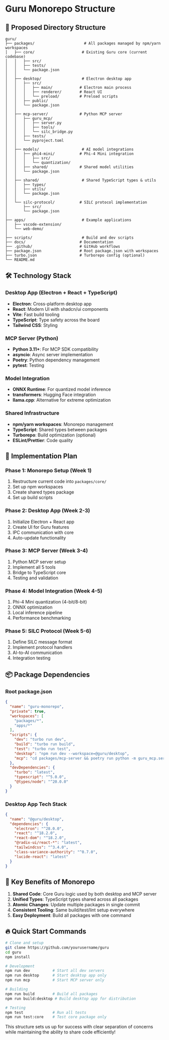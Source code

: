 # Guru Monorepo Structure

## 📁 Proposed Directory Structure

```
guru/
├── packages/                      # All packages managed by npm/yarn workspaces
│   ├── core/                     # Existing Guru core (current codebase)
│   │   ├── src/
│   │   ├── tests/
│   │   └── package.json
│   │
│   ├── desktop/                  # Electron desktop app
│   │   ├── src/
│   │   │   ├── main/            # Electron main process
│   │   │   ├── renderer/        # React UI
│   │   │   └── preload/         # Preload scripts
│   │   ├── public/
│   │   └── package.json
│   │
│   ├── mcp-server/              # Python MCP server
│   │   ├── guru_mcp/
│   │   │   ├── server.py
│   │   │   ├── tools/
│   │   │   └── silc_bridge.py
│   │   ├── tests/
│   │   └── pyproject.toml
│   │
│   ├── models/                   # AI model integrations
│   │   ├── phi4-mini/           # Phi-4 Mini integration
│   │   │   ├── src/
│   │   │   └── quantization/
│   │   ├── shared/              # Shared model utilities
│   │   └── package.json
│   │
│   ├── shared/                   # Shared TypeScript types & utils
│   │   ├── types/
│   │   ├── utils/
│   │   └── package.json
│   │
│   └── silc-protocol/           # SILC protocol implementation
│       ├── src/
│       └── package.json
│
├── apps/                         # Example applications
│   ├── vscode-extension/
│   └── web-demo/
│
├── scripts/                      # Build and dev scripts
├── docs/                        # Documentation
├── .github/                     # GitHub workflows
├── package.json                 # Root package.json with workspaces
├── turbo.json                   # Turborepo config (optional)
└── README.md
```

## 🛠️ Technology Stack

### Desktop App (Electron + React + TypeScript)
- **Electron**: Cross-platform desktop app
- **React**: Modern UI with shadcn/ui components
- **Vite**: Fast build tooling
- **TypeScript**: Type safety across the board
- **Tailwind CSS**: Styling

### MCP Server (Python)
- **Python 3.11+**: For MCP SDK compatibility
- **asyncio**: Async server implementation
- **Poetry**: Python dependency management
- **pytest**: Testing

### Model Integration
- **ONNX Runtime**: For quantized model inference
- **transformers**: Hugging Face integration
- **llama.cpp**: Alternative for extreme optimization

### Shared Infrastructure
- **npm/yarn workspaces**: Monorepo management
- **TypeScript**: Shared types between packages
- **Turborepo**: Build optimization (optional)
- **ESLint/Prettier**: Code quality

## 🚀 Implementation Plan

### Phase 1: Monorepo Setup (Week 1)
1. Restructure current code into `packages/core/`
2. Set up npm workspaces
3. Create shared types package
4. Set up build scripts

### Phase 2: Desktop App (Week 2-3)
1. Initialize Electron + React app
2. Create UI for Guru features
3. IPC communication with core
4. Auto-update functionality

### Phase 3: MCP Server (Week 3-4)
1. Python MCP server setup
2. Implement all 5 tools
3. Bridge to TypeScript core
4. Testing and validation

### Phase 4: Model Integration (Week 4-5)
1. Phi-4 Mini quantization (4-bit/8-bit)
2. ONNX optimization
3. Local inference pipeline
4. Performance benchmarking

### Phase 5: SILC Protocol (Week 5-6)
1. Define SILC message format
2. Implement protocol handlers
3. AI-to-AI communication
4. Integration testing

## 📦 Package Dependencies

### Root package.json
```json
{
  "name": "guru-monorepo",
  "private": true,
  "workspaces": [
    "packages/*",
    "apps/*"
  ],
  "scripts": {
    "dev": "turbo run dev",
    "build": "turbo run build",
    "test": "turbo run test",
    "desktop": "npm run dev --workspace=@guru/desktop",
    "mcp": "cd packages/mcp-server && poetry run python -m guru_mcp.server"
  },
  "devDependencies": {
    "turbo": "latest",
    "typescript": "^5.0.0",
    "@types/node": "^20.0.0"
  }
}
```

### Desktop App Tech Stack
```json
{
  "name": "@guru/desktop",
  "dependencies": {
    "electron": "^28.0.0",
    "react": "^18.2.0",
    "react-dom": "^18.2.0",
    "@radix-ui/react-*": "latest",
    "tailwindcss": "^3.4.0",
    "class-variance-authority": "^0.7.0",
    "lucide-react": "latest"
  }
}
```

## 🎯 Key Benefits of Monorepo

1. **Shared Code**: Core Guru logic used by both desktop and MCP server
2. **Unified Types**: TypeScript types shared across all packages
3. **Atomic Changes**: Update multiple packages in single commit
4. **Consistent Tooling**: Same build/test/lint setup everywhere
5. **Easy Deployment**: Build all packages with one command

## 🔥 Quick Start Commands

```bash
# Clone and setup
git clone https://github.com/yourusername/guru
cd guru
npm install

# Development
npm run dev          # Start all dev servers
npm run desktop      # Start desktop app only
npm run mcp          # Start MCP server only

# Building
npm run build        # Build all packages
npm run build:desktop # Build desktop app for distribution

# Testing
npm test             # Run all tests
npm run test:core    # Test core package only
```

This structure sets us up for success with clear separation of concerns while maintaining the ability to share code efficiently!